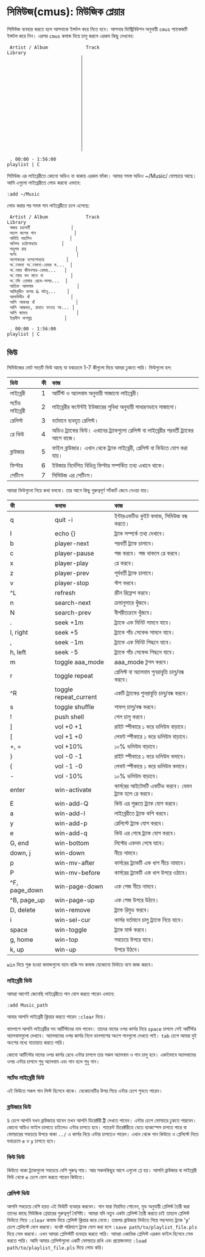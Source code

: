 # সিমিউজ\(cmus\): মিউজিক প্লেয়ার

সিমিউজ ব্যবহার করতে হলে আপনাকে ইন্সটল করে নিতে হবে। আপনার ডিস্ট্রিবিউশন অনুযায়ী `cmus` প্যাকেজটি ইন্সটল করে নিন। এরপর `cmus` কমান্ড দিয়ে চালু করলে এরকম কিছু দেখবেন:

```text
 Artist / Album              Track                                        Library
                           │
                           │
                           │
                           │
                           │
                           │
                           │
                           │
                           │
                           │
                           │
                           │
                           │
                           │
                           │
                           │
                           │
                           │

 . 00:00 - 1:56:00                                                 playlist | C
```

সিমিউজ এর লাইব্রেরীতে কোনো অডিও না থাকায় এরকম ফাঁকা। আমার সমস্ত অডিও ~/Music/ ফোল্ডারে আছে। আমি এগুলো লাইব্রেরীতে লোড করবো এভাবে:

```text
:add ~/Music
```

লোড করার পর সমস্ত গান লাইব্রেরীতে চলে এসেছে:

```text
 Artist / Album              Track                                        Library
 অজয় চক্রবর্তী               │
 অতল জলের গান              │
 অদিতি মহাসিন              │
 অনিন্দ্য চট্টোপাধ্যায়         │
 অনুপম রায়                  │
 অর্ণব                      │
 অশোকতরু বন্দ্যোপাধ্যায়        │
 অানমনা অানমনা-হেমন্ত ম...  │
 অামার জীবনপাত্র-হেমন্ত...   │
 অামার মন মানে না          │
 অামি তোমার প্রেমে-সাগর...  │
 আতিফ আসলাম                │
 আমিনুদ্দীন ডাগর & মইনু...    │
 আলাউদ্দীন খাঁ               │
 আলি আকবর খাঁ               │
 আলি আজমত, রাহাত ফতেহ আ... │
 আলি জাফর                  │
 ইন্দ্রদীপ দাশগুপ্ত            │

 . 00:00 - 1:56:00                                                 playlist | C
```

## ভিউ

সিমিউজের মোট সাতটি ভিউ আছে যা যথাক্রমে 1-7 কীগুলো দিয়ে আমরা ঢুকতে পারি। ভিউগুলো হল:

| ভিউ | কী | কাজ |
| :--- | :--- | :--- |
| লাইব্রেরী | 1 | আর্টিস্ট ও অ্যালবাম অনুযায়ী সাজানো লাইব্রেরী। |
| সর্টেড লাইব্রেরী | 2 | লাইব্রেরীর কন্টেন্টই ইউজারের সুবিধা অনুযায়ী সাধারণভাবে সাজানো। |
| প্লেলিস্ট | 3 | বর্তমানে ব্যবহৃত প্লেলিস্ট। |
| প্লে কিউ | 4 | অডিও ট্র্যাকের কিউ। এখানের ট্র্যাকগুলো প্লেলিস্ট বা লাইব্রেরীর পরবর্তী ট্র্যাকের আগে বাজে। |
| ব্রাউজার | 5 | ফাইল ব্রাউজার। এখান থেকে ট্র্যাক লাইব্রেরী, প্লেলিস্ট বা কিউতে যোগ করা যায়। |
| ফিল্টার | 6 | ইউজার নির্দেশিত বিভিন্ন ফিল্টার সম্পর্কিত তথ্য এখানে থাকে। |
| সেটিংস | 7 | সিমিউজ এর সেটিংস। |

আমরা ভিউগুলো নিয়ে কথা বলবো। তার আগে কিছু গুরুত্বপূর্ণ শর্টকার্ট জেনে নেওয়া যায়।

| কী | কমান্ড | কাজ |
| :--- | :--- | :--- |
| q | quit -i | ইন্টারএকটিভ কুইট কমান্ড, সিমিউজ বন্ধ করতে। |
| I | echo {} | ট্র্যাক সম্পর্কে তথ্য দেখাবে। |
| b | player-next | পরবর্তী ট্র্যাক চালাবে। |
| c | player-pause | পজ করবে। পজ থাকলে প্লে করবে। |
| x | player-play | প্লে করবে। |
| z | player-prev | পূর্ববর্তী ট্র্যাক চালাবে। |
| v | player-stop | স্টপ করবে। |
| ^L | refresh | স্ক্রীন রিফ্রেশ করবে। |
| n | search-next | ক্রমানুসারে খুঁজবে। |
| N | search-prev | বীপরীতক্রমে খুঁজবে। |
| . | seek +1m | ট্র্যাকে এক মিনিট সামনে যাবে। |
| l, right | seek +5 | ট্র্যাকে পাঁচ সেকেন্ড সামনে যাবে। |
| , | seek -1m | ট্র্যাকে এক মিনিট পিছনে যাবে। |
| h, left | seek -5 | ট্র্যাকে পাঁচ সেকেন্ড পিছনে যাবে। |
| m | toggle aaa\_mode | aaa\_mode টুগল করবে। |
| r | toggle repeat | প্লেলিস্ট বা অ্যালবাম পুনরাবৃৃত্তি চালু/বন্ধ করবে। |
| ^R | toggle repeat\_current | একটি ট্র্যাকের পুনরাবৃৃত্তি চালু/বন্ধ করবে। |
| s | toggle shuffle | শাফল্ চালু/বন্ধ করবে। |
| ! | push shell | শেল চালু করবে। |
| \] | vol +0 +1 | রাইট স্পীকারে ১ করে ভলিউম বাড়াবে। |
| \[ | vol +1 +0 | লেফট স্পীকারে ১ করে ভলিউম বাড়াবে। |
| +, = | vol +10% | ১০% ভলিউম বাড়াবে। |
| } | vol -0 -1 | রাইট স্পীকারে ১ করে ভলিউম কমাবে। |
| { | vol -1 -0 | লেফট স্পীকারে ১ করে ভলিউম কমাবে। |
| - | vol -10% | ১০% ভলিউম বাড়াবে। |
| enter | win-activate | কার্সরের আইটেমটি একটিভ করবে। যেমন ট্র্যাক হলে প্লে করবে। |
| E | win-add-Q | কিউ এর শুরুতে ট্র্যাক যোগ করবে। |
| a | win-add-l | লাইব্রেরীতে ট্র্যাক কপি করবে। |
| y | win-add-p | প্লেলিস্টে ট্র্যাক যোগ করবে। |
| e | win-add-q | কিউ এর শেষে ট্র্যাক যোগ করবে। |
| G, end | win-bottom | লিস্টের একদম শেষে যাবে। |
| down, j | win-down | নীচে নামবে। |
| p | win-mv-after | কার্সরের ট্র্যাকটি এক ধাপ নীচে নামাবে। |
| P | win-mv-before | কার্সরের ট্র্যাকটি এক ধাপ উপরে ওঠাবে। |
| ^F, page\_down | win-page-down | এক পেজ নীচে নামবে। |
| ^B, page\_up | win-page-up | এক পেজ উপরে উঠবে। |
| D, delete | win-remove | ট্র্যাক রিমুভ করবে। |
| i | win-sel-cur | কার্সর বর্তমানে চালু ট্র্যাকে নিয়ে যাবে। |
| space | win-toggle | ট্র্যাক মার্ক করবে। |
| g, home | win-top | সবচেয়ে উপরে যাবে। |
| k, up | win-up | উপরে উঠবে। |

`win` দিয়ে শুরু হওয়া কমান্ডগুলো বাদে বাকি সব কমান্ড যেকোনো ভিউতে বসে কাজ করবে।

### লাইব্রেরী ভিউ

আমরা আগেই জেনেছি লাইব্রেরীতে গান যোগ করতে পারেন এভাবে:

```text
:add Music_path
```

আবার আপনি লাইব্রেরী ক্লিয়ার করতে পারেন `:clear` দিয়ে।

বামপাশে আপনি লাইব্রেরীর সব আর্টিস্টদের নাম পাবেন। তাদের নামের ওপর কার্সর নিয়ে `space` চাপলে সেই আর্টিস্টর অ্যালবামগুলো দেখাবে। অ্যালবামের ওপর কার্সর নিলে ডানপাশের অংশে গানগুলো দেখতে পাই। `tab` চেপে আমরা দুই অংশের মধ্যে যাতায়াত করতে পারি।

কোনো আর্টিস্টের নামের ওপর কার্সর রেখে এন্টার চাপলে তার সকল অ্যালবাম ও গান চালু হবে। একইভাবে অ্যালবামের ওপর এন্টার চাপলে শুধু অ্যালবাম এবং গান হলে শুধু গান।

### সর্টেড লাইব্রেরী ভিউ

এই ভিউতে সকল গান লিস্ট হিসেবে থাকে। যেকোনোটির উপর গিয়ে এন্টার চেপে শুনতে পারেন।

### ব্রাউজার ভিউ

`5` চেপে আপনি যখন ব্রাউজারে যাবেন তখন আপনি ডিরেক্টরী ট্রী দেখতে পাবেন। এন্টার চেপে ফোল্ডারে ঢুকতে পারবেন। কোনো অডিও ফাইল চালাতে চাইলেও এন্টার চাপতে হবে। প্যারেন্ট ডিরেক্টরীতে যেতে ব্যাকস্পেস চাপতে পারে বা ফোল্ডারের সবচেয়ে উপরে থাকা `../` এ কার্সর নিয়ে এন্টার চাপতেও পারেন। এখান থেকে গান কিউতে ও প্লেলিস্টে নিতে যথাক্রমে `e` ও `y` চাপতে হবে।

### কিউ ভিউ

কিউতে থাকা ট্র্যাকগুলো সবচেয়ে বেশি গুরুত্ব পায়। আর সকলকিছুর আগে এগুলো প্লে হয়। আপনি ব্রাউজার বা লাইব্রেরী ভিউ থেকে `e` চেপে যোগ করতে পারেন কিউতে।

### প্লেলিস্ট ভিউ

আপনি সবচেয়ে বেশি হয়ত এই ভিউটি ব্যবহার করবেন। গান যারা নিয়মিত শোনেন, মুড অনুযায়ী প্লেলিস্ট তৈরী করা তাদের কাছে মিউজিক প্লেয়ারের গুরুত্বপূর্ণ বৈশিষ্ট্য। আমরা যদি নতুন একটা প্লেলিস্ট তৈরী করতে চাই তাহলে প্লেলিস্ট ভিউতে গিয়ে `:clear` কমান্ড দিয়ে প্লেলিস্ট ক্লিয়ার করে নেবো। তারপর ব্রাউজার ভিউতে গিয়ে পছন্দমত ট্র্যাক 'y' চেপে প্লেলিস্টে যোগ করবো। যথেষ্ট পরিমাণে ট্র্যাক যোগ করা হলে `:save path/to/playlist_file.pls` দিয়ে সেভ করবো। এখন আমরা প্লেলিস্টটি ব্যবহার করতে পারি। আমরা একাধিক প্লেলিস্ট এরকম ফাইল হিসেবে সেভ করতে পারি। আমি আমার প্লেলিস্টগুলো একটি ফোল্ডারে রাখি এবং প্রয়োজনমত `:load path/to/playlist_file.pls` দিয়ে লোড করি।

